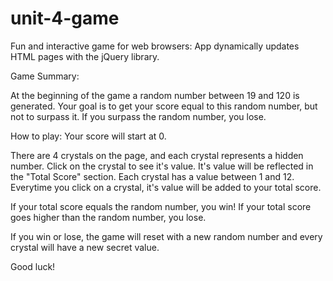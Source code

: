# unit-4-game
Fun and interactive game for web browsers: App dynamically updates HTML pages with the jQuery library.

Game Summary:

At the beginning of the game a random number between 19 and 120 is generated. Your goal is to get your score equal to this random number, but not to surpass it. If you surpass the random number, you lose. 

How to play:
Your score will start at 0. 

There are 4 crystals on the page, and each crystal represents a hidden number. 
Click on the crystal to see it's value. It's value will be reflected in the "Total Score" section. 
Each crystal has a value between 1 and 12. 
Everytime you click on a crystal, it's value will be added to your total score. 

If your total score equals the random number, you win!
If your total score goes higher than the random number, you lose. 

If you win or lose, the game will reset with a new random number and every crystal will have a new secret value.

Good luck! 
